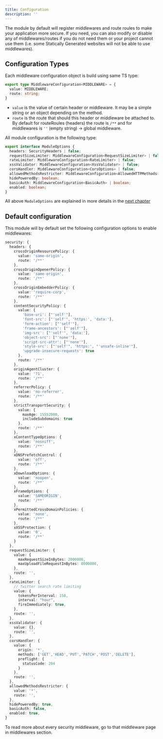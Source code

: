 ```yaml
---
title: Configuration
description: ''
---
```


The module by default will register middlewares and route roules to make your application more secure. If you need, you can also modify or disable any of middlewares/routes if you do not need them or your project cannot use them (i.e. some Statically Generated websites will not be able to use middlewares).

## Configuration Types

Each middleware configuration object is build using same TS type:

```ts
export type MiddlewareConfiguration<MIDDLEWARE> = {
  value: MIDDLEWARE;
  route: string;
}
```

* `value` is the value of certain header or middleware. It may be a simple string or an object depending on the method.
* `route` is the route that should this header or middleware be attached to. By default for routeRoules (headers) the route is `/**` and for middlewares is `''` (empty string) -> global middleware.

All module configuration is the following type:

```ts
export interface ModuleOptions {
  headers: SecurityHeaders | false;
  requestSizeLimiter: MiddlewareConfiguration<RequestSizeLimiter> | false;
  rateLimiter: MiddlewareConfiguration<RateLimiter> | false;
  xssValidator: MiddlewareConfiguration<XssValidator> | false;
  corsHandler: MiddlewareConfiguration<CorsOptions> | false;
  allowedMethodsRestricter: MiddlewareConfiguration<AllowedHTTPMethods> | false;
  hidePoweredBy: boolean;
  basicAuth: MiddlewareConfiguration<BasicAuth> | boolean;
  enabled: boolean;
}
```

All above `ModuleOptions` are explained in more details in the [next chapter](/middlewares/headers)

## Default configuration

This module will by default set the following configuration options to enable middlewares:

```ts
security: {
  headers: {
    crossOriginResourcePolicy: {
      value: 'same-origin',
      route: '/**'
    },
    crossOriginOpenerPolicy: {
      value: 'same-origin',
      route: '/**'
    },
    crossOriginEmbedderPolicy: {
      value: 'require-corp',
      route: '/**'
    },
    contentSecurityPolicy: {
      value: {
        'base-uri': ["'self'"],
        'font-src': ["'self'", 'https:', 'data:'],
        'form-action': ["'self'"],
        'frame-ancestors': ["'self'"],
        'img-src': ["'self'", 'data:'],
        'object-src': ["'none'"],
        'script-src-attr': ["'none'"],
        'style-src': ["'self'", 'https:', "'unsafe-inline'"],
        'upgrade-insecure-requests': true
      },
      route: '/**'
    },
    originAgentCluster: {
      value: '?1',
      route: '/**'
    },
    referrerPolicy: {
      value: 'no-referrer',
      route: '/**'
    },
    strictTransportSecurity: {
      value: {
        maxAge: 15552000,
        includeSubdomains: true
      },
      route: '/**'
    },
    xContentTypeOptions: {
      value: 'nosniff',
      route: '/**'
    },
    xDNSPrefetchControl: {
      value: 'off',
      route: '/**'
    },
    xDownloadOptions: {
      value: 'noopen',
      route: '/**'
    },
    xFrameOptions: {
      value: 'SAMEORIGIN',
      route: '/**'
    },
    xPermittedCrossDomainPolicies: {
      value: 'none',
      route: '/**'
    },
    xXSSProtection: {
      value: '0',
      route: '/**'
    }
  },
  requestSizeLimiter: {
    value: {
      maxRequestSizeInBytes: 2000000,
      maxUploadFileRequestInBytes: 8000000,
    },
    route: '',
  },
  rateLimiter: {
    // Twitter search rate limiting
    value: {
      tokensPerInterval: 150,
      interval: "hour",
      fireImmediately: true,
    },
    route: '',
  },
  xssValidator: {
    value: {},
    route: '',
  },
  corsHandler: {
    value: {
      origin: '*',
      methods: ['GET','HEAD','PUT','PATCH','POST','DELETE'],
      preflight: {
        statusCode: 204
      }
    },
    route: '',
  },
  allowedMethodsRestricter: {
    value: '*',
    route: '',
  },
  hidePoweredBy: true,
  basicAuth: false,
  enabled: true,
}
```

To read more about every security middleware, go to that middleware page in middlewares section.
